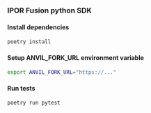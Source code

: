 ### IPOR Fusion python SDK

#### Install dependencies
```bash
poetry install
```

#### Setup ANVIL_FORK_URL environment variable
```bash
export ANVIL_FORK_URL="https://..."
```

#### Run tests
```bash
poetry run pytest
```